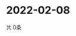 # 2022-02-08
  共 0条

  <!-- BEGIN -->
  <!-- 最后更新时间Tue Feb 08 2022 22:03:29 GMT+0000 (Coordinated Universal Time) -->
  
  <!-- END -->
  
  